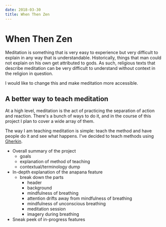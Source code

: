 ```yaml
---
date: 2018-03-30
title: When Then Zen
---
```


# When Then Zen

Meditation is something that is very easy to experience but very difficult to
explain in any way that is understandable. Historically, things that man could
not explain on his own get attributed to gods. As such, religious texts that
describe meditation can be very difficult to understand without context in the
religion in question. 

I would like to change this and make meditation more accessible.

## A better way to teach meditation

At a high level, meditation is the act of practicing the separation of action
and reaction. There's a bunch of ways to do it, and in the course of this 
project I plan to cover a wide array of them.

The way I am teaching meditation is simple: teach the method and have people do
it and see what happens. I've decided to teach methods using [Gherkin](https://github.com/cucumber/cucumber/wiki/Gherkin).



- Overall summary of the project
  - goals
  - explanation of method of teaching
  - contextual/terminology dump
- In-depth explanation of the anapana feature
  - break down the parts
    - header
    - background
    - mindfulness of breathing
    - attention drifts away from mindfulness of breathing
    - mindfulness of unconscious breathing
    - meditation session
    - imagery during breathing
- Sneak peek of in-progress features
